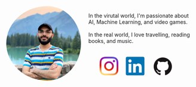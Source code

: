 
<div>
  <img src="/image3.jpg" width="200" style="border-radius: 50%; float:left; padding-right: 20px;"/> 
  <br>
  In the virutal world, I'm passionate about AI, Machine Learning, and video games.
  <br>
  <br>
  In the real world, I love travelling, reading books, and music.
  <br>
  <br>
  <br>
</div>
<a href="https://www.instagram.com/hamidrt96/"><img src="/Resources/instagram.png" width="50" style="float:left; padding-left: 30px;"></a>
<a href="https://www.linkedin.com/in/hamid-tale/"><img src="/Resources/Linkedin.png" width="50" style=" padding-left: 20px;"></a>
<a href="https://github.com/Raika96"><img src="/Resources/Github.jpg" width="50" style=" padding-left: 20px;"></a>
<br>
<br>





